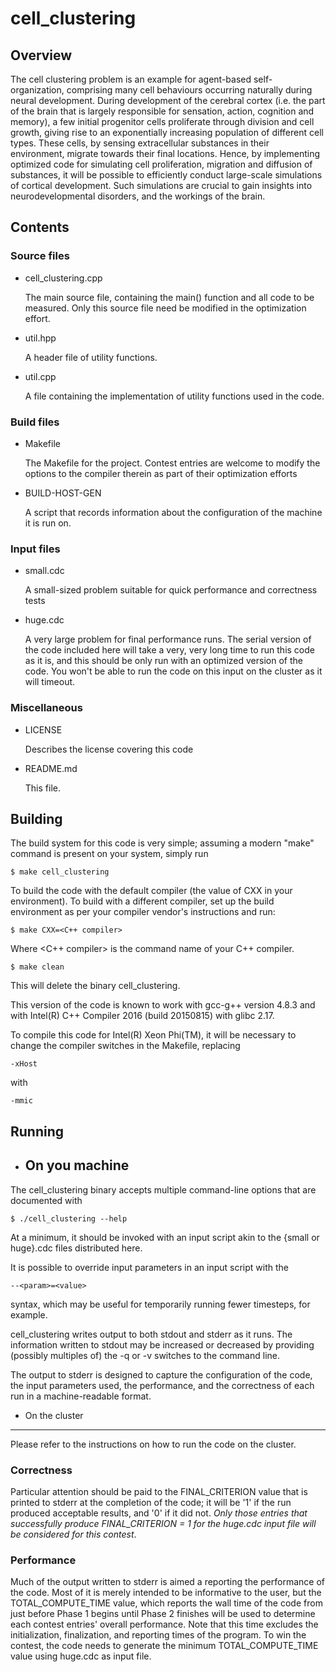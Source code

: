 cell_clustering
===============

Overview
--------

The cell clustering problem is an example for agent-based
self-organization, comprising many cell behaviours occurring naturally
during neural development. During development of the cerebral cortex
(i.e.  the part of the brain that is largely responsible for
sensation, action, cognition and memory), a few initial progenitor
cells proliferate through division and cell growth, giving rise to an
exponentially increasing population of different cell types. These
cells, by sensing extracellular substances in their environment,
migrate towards their final locations.  Hence, by implementing
optimized code for simulating cell proliferation, migration and
diffusion of substances, it will be possible to efficiently conduct
large-scale simulations of cortical development. Such simulations are
crucial to gain insights into neurodevelopmental disorders, and the
workings of the brain.

Contents
--------

### Source files ###

- cell_clustering.cpp

   The main source file, containing the main() function and all code
   to be measured. Only this source file need be modified in the
   optimization effort.

- util.hpp

   A header file of utility functions.

- util.cpp

   A file containing the implementation of utility functions used in
   the code.

### Build files ###

- Makefile

   The Makefile for the project. Contest entries are welcome to modify
   the options to the compiler therein as part of their optimization
   efforts

- BUILD-HOST-GEN

   A script that records information about the configuration of the
   machine it is run on.

### Input files ###


- small.cdc

   A small-sized problem suitable for quick performance
   and correctness tests

- huge.cdc

   A very large problem for final performance runs. The serial version
   of the code included here will take a very, very long time to run
   this code as it is, and this should be only run with an optimized
   version of the code. You won't be able to run the code on this input 
   on the cluster as it will timeout.  



### Miscellaneous ###

- LICENSE

   Describes the license covering this code

- README.md

   This file.

Building
--------

The build system for this code is very simple; assuming a modern
"make" command is present on your system, simply run

    $ make cell_clustering

To build the code with the default compiler (the value of CXX in your
environment). To build with a different compiler, set up the build
environment as per your compiler vendor's instructions and run:

    $ make CXX=<C++ compiler>

Where <C++ compiler> is the command name of your C++ compiler.

    $ make clean

This will delete the binary cell_clustering.

This version of the code is known to work with gcc-g++ version 4.8.3
and with Intel(R) C++ Compiler 2016 (build 20150815) with glibc 2.17.

To compile this code for Intel(R) Xeon Phi(TM), it will be necessary
to change the compiler switches in the Makefile, replacing

    -xHost

with

    -mmic

Running
-------

- On you machine
  ---------------
The cell_clustering binary accepts multiple command-line options that are
documented with

    $ ./cell_clustering --help

At a minimum, it should be invoked with an input script akin to the
{small or huge}.cdc files distributed here.

It is possible to override input parameters in an input script with
the

    --<param>=<value>

syntax, which may be useful for temporarily running fewer timesteps,
for example.

cell_clustering writes output to both stdout and stderr as it runs.  The
information written to stdout may be increased or decreased by
providing (possibly multiples of) the -q or -v switches to the command
line.

The output to stderr is designed to capture the configuration of the
code, the input parameters used, the performance, and the correctness
of each run in a machine-readable format.

- On the cluster
 ----------------
Please refer to the instructions on how to run the code on the cluster.


### Correctness ###

Particular attention should be paid to the FINAL\_CRITERION value that
is printed to stderr at the completion of the code; it will be '1' if
the run produced acceptable results, and '0' if it did not. *Only
those entries that successfully produce FINAL\_CRITERION = 1 for the
huge.cdc input file will be considered for this contest*.

### Performance ###

Much of the output written to stderr is aimed a reporting the
performance of the code.  Most of it is merely intended to be
informative to the user, but the TOTAL\_COMPUTE\_TIME value, which
reports the wall time of the code from just before Phase 1 begins
until Phase 2 finishes will be used to determine each contest entries'
overall performance. Note that this time excludes the initialization,
finalization, and reporting times of the program.
To win the contest, the code needs to generate the minimum 
TOTAL\_COMPUTE\_TIME value using huge.cdc as input file.
